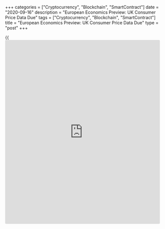 +++
categories = ["Cryptocurrency", "Blockchain", "SmartContract"]
date = "2020-09-16"
description = "European Economics Preview: UK Consumer Price Data Due"
tags = ["Cryptocurrency", "Blockchain", "SmartContract"]
title = "European Economics Preview: UK Consumer Price Data Due"
type = "post"
+++

{{<iframe id="large-banner" src="https://www.bounty.group/#slide=17.0" width="100%" height="600" scrolling="no" style="border: 0px solid rgb(216, 221, 230); border-radius: 3px;">}}

Consumer and producer prices from the UK are due on Tuesday, headlining
a light day for the European economic [news](https://www.letsplayfx.com/blog/forex-news-website/).

At 2.00 am ET, the Office for National Statistics is set to publish UK
consumer and producer prices for August. Inflation is forecast to ease
to 0.1 percent from 1 percent in July.

Economists forecast UK output prices to fall 0.7 percent annually,
following a 0.9 percent decline a month ago. Likewise, the decline in
input prices is expected to slow to 4.9 percent from 5.7 percent.

At 3.00 am ET, the Czech Statistical Office issues producer prices for
August. Prices are expected to drop 0.1 percent on year.

At 4.30 am ET, the Office for National Statistics releases UK house
price data for June.

Half an hour later, Eurostat publishes external trade data for July. The
euro area trade surplus is seen at EUR 12.6 billion versus EUR 21.2
billion in June.

For comments and feedback [contact](https://www.playgroundfx.com/contact/): editorial@rtt[news](https://www.letsplayfx.com/blog/forex-news-website/).com

[Business News][1]

   1. www.rtt[news](https://www.letsplayfx.com/blog/forex-news-website/).com/Content/Business.aspx